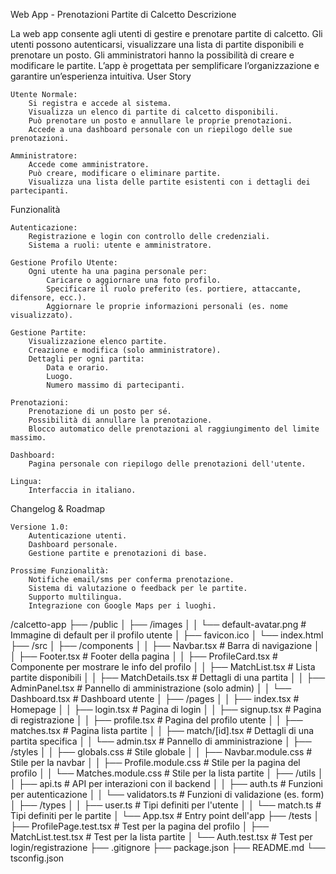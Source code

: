 Web App - Prenotazioni Partite di Calcetto
Descrizione

La web app consente agli utenti di gestire e prenotare partite di calcetto. Gli utenti possono autenticarsi, visualizzare una lista di partite disponibili e prenotare un posto. Gli amministratori hanno la possibilità di creare e modificare le partite. L’app è progettata per semplificare l’organizzazione e garantire un’esperienza intuitiva.
User Story

    Utente Normale:
        Si registra e accede al sistema.
        Visualizza un elenco di partite di calcetto disponibili.
        Può prenotare un posto e annullare le proprie prenotazioni.
        Accede a una dashboard personale con un riepilogo delle sue prenotazioni.

    Amministratore:
        Accede come amministratore.
        Può creare, modificare o eliminare partite.
        Visualizza una lista delle partite esistenti con i dettagli dei partecipanti.

Funzionalità

    Autenticazione:
        Registrazione e login con controllo delle credenziali.
        Sistema a ruoli: utente e amministratore.

    Gestione Profilo Utente:
        Ogni utente ha una pagina personale per:
            Caricare o aggiornare una foto profilo.
            Specificare il ruolo preferito (es. portiere, attaccante, difensore, ecc.).
            Aggiornare le proprie informazioni personali (es. nome visualizzato).

    Gestione Partite:
        Visualizzazione elenco partite.
        Creazione e modifica (solo amministratore).
        Dettagli per ogni partita:
            Data e orario.
            Luogo.
            Numero massimo di partecipanti.

    Prenotazioni:
        Prenotazione di un posto per sé.
        Possibilità di annullare la prenotazione.
        Blocco automatico delle prenotazioni al raggiungimento del limite massimo.

    Dashboard:
        Pagina personale con riepilogo delle prenotazioni dell'utente.

    Lingua:
        Interfaccia in italiano.

Changelog & Roadmap

    Versione 1.0:
        Autenticazione utenti.
        Dashboard personale.
        Gestione partite e prenotazioni di base.

    Prossime Funzionalità:
        Notifiche email/sms per conferma prenotazione.
        Sistema di valutazione o feedback per le partite.
        Supporto multilingua.
        Integrazione con Google Maps per i luoghi.


/calcetto-app
├── /public
│   ├── /images
│   │   └── default-avatar.png   # Immagine di default per il profilo utente
│   ├── favicon.ico
│   └── index.html
├── /src
│   ├── /components
│   │   ├── Navbar.tsx          # Barra di navigazione
│   │   ├── Footer.tsx          # Footer della pagina
│   │   ├── ProfileCard.tsx     # Componente per mostrare le info del profilo
│   │   ├── MatchList.tsx       # Lista partite disponibili
│   │   ├── MatchDetails.tsx    # Dettagli di una partita
│   │   ├── AdminPanel.tsx      # Pannello di amministrazione (solo admin)
│   │   └── Dashboard.tsx       # Dashboard utente
│   ├── /pages
│   │   ├── index.tsx           # Homepage
│   │   ├── login.tsx           # Pagina di login
│   │   ├── signup.tsx          # Pagina di registrazione
│   │   ├── profile.tsx         # Pagina del profilo utente
│   │   ├── matches.tsx         # Pagina lista partite
│   │   ├── match/[id].tsx      # Dettagli di una partita specifica
│   │   └── admin.tsx           # Pannello di amministrazione
│   ├── /styles
│   │   ├── globals.css         # Stile globale
│   │   ├── Navbar.module.css   # Stile per la navbar
│   │   ├── Profile.module.css  # Stile per la pagina del profilo
│   │   └── Matches.module.css  # Stile per la lista partite
│   ├── /utils
│   │   ├── api.ts              # API per interazioni con il backend
│   │   ├── auth.ts             # Funzioni per autenticazione
│   │   └── validators.ts       # Funzioni di validazione (es. form)
│   ├── /types
│   │   ├── user.ts             # Tipi definiti per l'utente
│   │   └── match.ts            # Tipi definiti per le partite
│   └── App.tsx                 # Entry point dell'app
├── /tests
│   ├── ProfilePage.test.tsx    # Test per la pagina del profilo
│   ├── MatchList.test.tsx      # Test per la lista partite
│   └── Auth.test.tsx           # Test per login/registrazione
├── .gitignore
├── package.json
├── README.md
└── tsconfig.json
